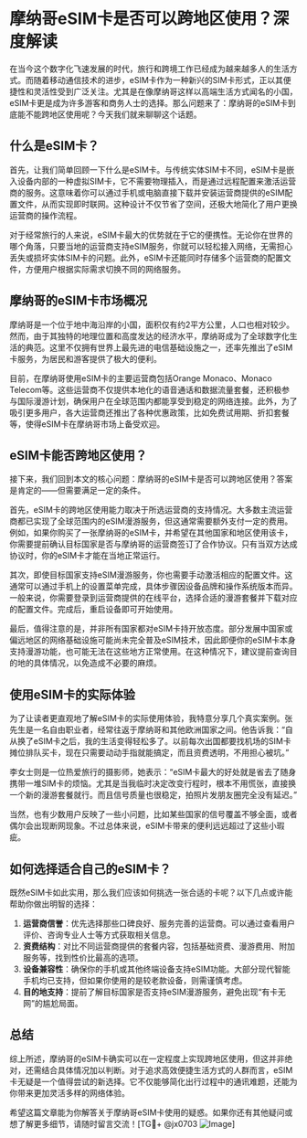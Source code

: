 # 摩纳哥eSIM卡是否可以跨地区使用？深度解读

在当今这个数字化飞速发展的时代，旅行和跨境工作已经成为越来越多人的生活方式。而随着移动通信技术的进步，eSIM卡作为一种新兴的SIM卡形式，正以其便捷性和灵活性受到广泛关注。尤其是在像摩纳哥这样以高端生活方式闻名的小国，eSIM卡更是成为许多游客和商务人士的选择。那么问题来了：摩纳哥的eSIM卡到底能不能跨地区使用呢？今天我们就来聊聊这个话题。

## 什么是eSIM卡？

首先，让我们简单回顾一下什么是eSIM卡。与传统实体SIM卡不同，eSIM卡是嵌入设备内部的一种虚拟SIM卡，它不需要物理插入，而是通过远程配置来激活运营商的服务。这意味着你可以通过手机或电脑直接下载并安装运营商提供的eSIM配置文件，从而实现即时联网。这种设计不仅节省了空间，还极大地简化了用户更换运营商的操作流程。

对于经常旅行的人来说，eSIM卡最大的优势就在于它的便携性。无论你在世界的哪个角落，只要当地的运营商支持eSIM服务，你就可以轻松接入网络，无需担心丢失或损坏实体SIM卡的问题。此外，eSIM卡还能同时存储多个运营商的配置文件，方便用户根据实际需求切换不同的网络服务。

## 摩纳哥的eSIM卡市场概况

摩纳哥是一个位于地中海沿岸的小国，面积仅有约2平方公里，人口也相对较少。然而，由于其独特的地理位置和高度发达的经济水平，摩纳哥成为了全球数字化生活的典范。这里不仅拥有世界上最先进的电信基础设施之一，还率先推出了eSIM卡服务，为居民和游客提供了极大的便利。

目前，在摩纳哥使用eSIM卡的主要运营商包括Orange Monaco、Monaco Telecom等。这些运营商不仅提供本地化的语音通话和数据流量套餐，还积极参与国际漫游计划，确保用户在全球范围内都能享受到稳定的网络连接。此外，为了吸引更多用户，各大运营商还推出了各种优惠政策，比如免费试用期、折扣套餐等，使得eSIM卡在摩纳哥市场上备受欢迎。

## eSIM卡能否跨地区使用？

接下来，我们回到本文的核心问题：摩纳哥的eSIM卡是否可以跨地区使用？答案是肯定的——但需要满足一定的条件。

首先，eSIM卡的跨地区使用能力取决于所选运营商的支持情况。大多数主流运营商都已实现了全球范围内的eSIM漫游服务，但这通常需要额外支付一定的费用。例如，如果你购买了一张摩纳哥的eSIM卡，并希望在其他国家和地区使用该卡，你需要提前确认目标国家是否与摩纳哥的运营商签订了合作协议。只有当双方达成协议时，你的eSIM卡才能在当地正常运行。

其次，即使目标国家支持eSIM漫游服务，你也需要手动激活相应的配置文件。这通常可以通过手机上的设置菜单完成，具体步骤因设备品牌和操作系统版本而异。一般来说，你需要登录到运营商提供的在线平台，选择合适的漫游套餐并下载对应的配置文件。完成后，重启设备即可开始使用。

最后，值得注意的是，并非所有国家都对eSIM卡持开放态度。部分发展中国家或偏远地区的网络基础设施可能尚未完全普及eSIM技术，因此即便你的eSIM卡本身支持漫游功能，也可能无法在这些地方正常使用。在这种情况下，建议提前查询目的地的具体情况，以免造成不必要的麻烦。

## 使用eSIM卡的实际体验

为了让读者更直观地了解eSIM卡的实际使用体验，我特意分享几个真实案例。张先生是一名自由职业者，经常往返于摩纳哥和其他欧洲国家之间。他告诉我：“自从换了eSIM卡之后，我的生活变得轻松多了。以前每次出国都要找机场的SIM卡摊位排队买卡，现在只需要动动手指就能搞定，而且资费透明，不用担心被坑。”

李女士则是一位热爱旅行的摄影师，她表示：“eSIM卡最大的好处就是省去了随身携带一堆SIM卡的烦恼。尤其是当我临时决定改变行程时，根本不用慌张，直接换一个新的漫游套餐就行。而且信号质量也很稳定，拍照片发朋友圈完全没有延迟。”

当然，也有少数用户反映了一些小问题，比如某些国家的信号覆盖不够全面，或者偶尔会出现断网现象。不过总体来说，eSIM卡带来的便利远远超过了这些小瑕疵。

## 如何选择适合自己的eSIM卡？

既然eSIM卡如此实用，那么我们应该如何挑选一张合适的卡呢？以下几点或许能帮助你做出明智的选择：

1. **运营商信誉**：优先选择那些口碑良好、服务完善的运营商。可以通过查看用户评价、咨询专业人士等方式获取相关信息。
2. **资费结构**：对比不同运营商提供的套餐内容，包括基础资费、漫游费用、附加服务等，找到性价比最高的选项。
3. **设备兼容性**：确保你的手机或其他终端设备支持eSIM功能。大部分现代智能手机均已支持，但如果你使用的是较老款设备，则需谨慎考虑。
4. **目的地支持**：提前了解目标国家是否支持eSIM漫游服务，避免出现“有卡无网”的尴尬局面。

## 总结

综上所述，摩纳哥的eSIM卡确实可以在一定程度上实现跨地区使用，但这并非绝对，还需结合具体情况加以判断。对于追求高效便捷生活方式的人群而言，eSIM卡无疑是一个值得尝试的新选择。它不仅能够简化出行过程中的通讯难题，还能为你带来更加灵活多样的网络体验。

希望这篇文章能为你解答关于摩纳哥eSIM卡使用的疑惑。如果你还有其他疑问或想了解更多细节，请随时留言交流！[TG💪+ @jx0703 ![Image](https://github.com/user-attachments/assets/dbca1d08-cadb-493c-b0ec-ad6f7a83f270)]